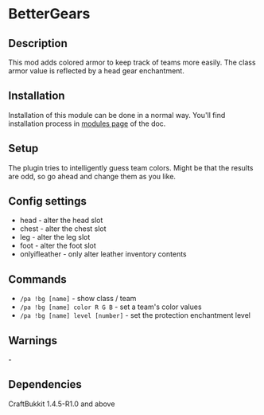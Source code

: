 # BetterGears

## Description

This mod adds colored armor to keep track of teams more easily. The class armor value is reflected by a head gear enchantment.

## Installation

Installation of this module can be done in a normal way. You'll find installation process in [modules page](../modules.md#installing-modules) of the doc.

## Setup

The plugin tries to intelligently guess team colors. Might be that the results are odd, so go ahead and change them as you like.

## Config settings

- head \- alter the head slot
- chest \- alter the chest slot
- leg \- alter the leg slot
- foot \- alter the foot slot
- onlyifleather \- only alter leather inventory contents 

## Commands

- `/pa !bg [name]` \- show class / team
- `/pa !bg [name] color R G B` \- set a team's color values
- `/pa !bg [name] level [number]` \- set the protection enchantment level 

## Warnings

\-

## Dependencies

CraftBukkit 1.4.5-R1.0 and above
